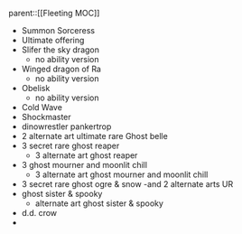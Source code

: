 parent::[[Fleeting MOC]]
- Summon Sorceress
- Ultimate offering
- Slifer the sky dragon
	-  no ability version
- Winged dragon of Ra
	-  no ability version
- Obelisk
	- no ability version
- Cold Wave
- Shockmaster
- dinowrestler pankertrop
- 2 alternate art ultimate rare Ghost belle
- 3 secret rare ghost reaper
	- 3 alternate art ghost reaper
- 3 ghost mourner and moonlit chill
	- 3 alternate art ghost mourner and moonlit chill
- 3 secret rare ghost ogre & snow
	-and 2 alternate arts UR
- ghost sister & spooky
	- alternate art ghost sister & spooky 
- d.d. crow
- 